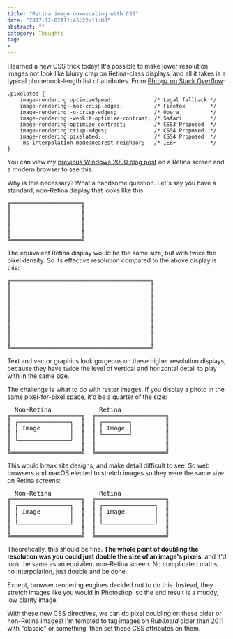 ```yaml
---
title: "Retina image downscaling with CSS"
date: "2017-12-02T11:45:22+11:00"
abstract: ""
category: Thoughts
tag:
- 
---
```

I learned a new CSS trick today! It's possible to make lower resolution images not look like blurry crap on Retina-class displays, and all it takes is a typical phonebook-length list of attributes. From [Phrogz on Stack Overflow]\:

    .pixelated {
        image-rendering:optimizeSpeed;             /* Legal fallback */
        image-rendering:-moz-crisp-edges;          /* Firefox        */
        image-rendering:-o-crisp-edges;            /* Opera          */
        image-rendering:-webkit-optimize-contrast; /* Safari         */
        image-rendering:optimize-contrast;         /* CSS3 Proposed  */
        image-rendering:crisp-edges;               /* CSS4 Proposed  */
        image-rendering:pixelated;                 /* CSS4 Proposed  */
        -ms-interpolation-mode:nearest-neighbor;   /* IE8+           */
    }

You can view my [previous Windows 2000 blog post] on a Retina screen and a modern browser to see this.

Why is this necessary? What a handsome question. Let's say you have a standard, non-Retina display that looks like this:

<pre style="line-height:1em">
╔═══════════════════╗
║                   ║
║                   ║
║                   ║
║                   ║
║                   ║
╚═══════════════════╝
</pre>

The equivalent Retina display would be the same size, but with twice the pixel density. So its effective resolution compared to the above display is this:

<pre style="line-height:1em">
╔══════════════════════════════════════╗
║                                      ║
║                                      ║
║                                      ║
║                                      ║
║                                      ║
║                                      ║
║                                      ║
║                                      ║
║                                      ║
║                                      ║
╚══════════════════════════════════════╝
</pre>

Text and vector graphics look gorgeous on these higher resolution displays, because they have twice the level of vertical and horizontal detail to play with in the same size.

The challenge is what to do with raster images. If you display a photo in the same pixel-for-pixel space, it'd be a quarter of the size:

<pre style="line-height:1em">
  Non-Retina             Retina
╔═══════════════════╗  ╔═══════════════════╗
║ ┌──────────────┐  ║  ║ ┌───────┐         ║
║ │ Image        │  ║  ║ │ Image │         ║
║ │              │  ║  ║ └───────┘         ║
║ └──────────────┘  ║  ║                   ║
║                   ║  ║                   ║
╚═══════════════════╝  ╚═══════════════════╝
</pre>

This would break site designs, and make detail difficult to see. So web browsers and macOS elected to stretch images so they were the same size on Retina screens:

<pre style="line-height:1em">
  Non-Retina             Retina
╔═══════════════════╗  ╔═══════════════════╗
║ ┌──────────────┐  ║  ║ ┌──────────────┐  ║
║ │ Image        │  ║  ║ │ Image        │  ║
║ │              │  ║  ║ │              │  ║
║ └──────────────┘  ║  ║ └──────────────┘  ║
║                   ║  ║                   ║
╚═══════════════════╝  ╚═══════════════════╝
</pre>

Theoretically, this should be fine. **The whole point of doubling the resolution was you could just double the size of an image's pixels**, and it'd look the same as an equivilent non-Retina screen. No complicated maths, no interpolation, just double and be done.

Except, browser rendering engines decided not to do this. Instead, they stretch images like you would in Photoshop, so the end result is a muddy, low clarity image.

With these new CSS directives, we can do pixel doubling on these older or non-Retina images! I'm tempted to tag images on *Rubénerd* older than 2011 with "classic" or something, then set these CSS attributes on them.

[Phrogz on Stack Overflow]: https://stackoverflow.com/questions/3900436/image-scaling-by-css-is-there-a-webkit-alternative-for-moz-crisp-edges/8888964#8888964
[previous Windows 2000 blog post]: https://rubenerd.com/files/2017/vmware-fusion-windows-2000-kb835732/


